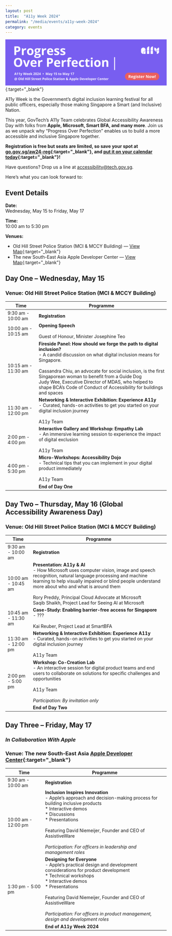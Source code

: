 ```yaml
---
layout: post
title:  "A11y Week 2024"
permalink: "/media/events/a11y-week-2024"
category: events
---
```


[![Banner promoting A11y Week 2024, this year's theme is Progress Over Perfection.](/images/media/events/a11y-week-2024-hero-banner.gif)](https://go.gov.sg/aw24-reg){:target="_blank"}

A11y Week is the Government’s digital inclusion learning festival for all public officers, especially those making Singapore a Smart (and Inclusive) Nation.

This year, GovTech’s A11y Team celebrates Global Accessibility Awareness Day with folks from **Apple, Microsoft, Smart BFA, and many more**. Join us as we unpack why “Progress Over Perfection” enables us to build a more accessible and inclusive Singapore together.

**Registration is free but seats are limited, so save your spot at [go.gov.sg/aw24-reg](https://go.gov.sg/aw24-reg){:target="_blank"}, and [put it on your calendar today](https://drive.google.com/drive/folders/10ZFlRRg6jolqTlTjrJSdsWl7ZyiO1SbI?usp=sharing){:target="_blank"}!**

Have questions? Drop us a line at <accessibility@tech.gov.sg>.

Here’s what you can look forward to:

## Event Details

**Date:** 
<br>Wednesday, May 15 to Friday, May 17

**Time:** 
<br>10:00 am to 5:30 pm

**Venues:** 
- Old Hill Street Police Station (MCI & MCCY Building) — [View Map](https://maps.google.com/maps?q=140+Hill+Street+#01-01A+Old+Hill+Street+Police+Station+Singapore+179369){:target="_blank"}
- The new South-East Asia Apple Developer Center — [View Map](https://maps.app.goo.gl/eEX5svVqePpr6jhAA){:target="_blank"}

## Day One – Wednesday, May 15
### Venue: Old Hill Street Police Station (MCI & MCCY Building)

| Time | Programme |
| ----------- | ----------- |
| 9:30 am - 10:00 am | **Registration** |
| 10:00 am - 10:15 am | **Opening Speech** <br><br>Guest of Honour, Minister Josephine Teo |
| 10:15 am - 11:30 am | **Fireside Panel: How should we forge the path to digital inclusion?** <br>- A candid discussion on what digital inclusion means for Singapore. <br><br>Cassandra Chiu, an advocate for social inclusion, is the first Singaporean woman to benefit from a Guide Dog <br>Judy Wee, Executive Director of MDAS, who helped to shape BCA’s Code of Conduct of Accessibility for buildings and spaces |
| 11:30 am - 12:00 pm | **Networking & Interactive Exhibition: Experience A11y** <br>- Curated, hands-on activities to get you started on your digital inclusion journey <br><br>A11y Team |
| 2:00 pm - 4:00 pm | **Interactive Gallery and Workshop: Empathy Lab** <br>- An immersive learning session to experience the impact of digital exclusion <br><br>A11y Team |
| 4:00 pm - 5:30 pm | **Micro-Workshops: Accessibility Dojo** <br>- Technical tips that you can implement in your digital product immediately <br><br>A11y Team |
|  | **End of Day One** |

## Day Two – Thursday, May 16 (Global Accessibility Awareness Day)
### Venue: Old Hill Street Police Station (MCI & MCCY Building)

| Time | Programme |
| ----------- | ----------- |
| 9:30 am - 10:00 am | **Registration** |
| 10:00 am - 10:45 am | **Presentation: A11y & AI** <br>- How Microsoft uses computer vision, image and speech recognition, natural language processing and machine learning to help visually impaired or blind people understand more about who and what is around them <br><br>Rory Preddy, Principal Cloud Advocate at Microsoft <br>Saqib Shaikh, Project Lead for Seeing AI at Microsoft |
| 10:45 am - 11:30 am | **Case-Study: Enabling barrier-free access for Singapore** <br>- ??? <br><br>Kai Reuber, Project Lead at SmartBFA |
| 11:30 am - 12:00 pm | **Networking & Interactive Exhibition: Experience A11y** <br>- Curated, hands-on activities to get you started on your digital inclusion journey <br><br>A11y Team |
| 2:00 pm - 5:00 pm | **Workshop: Co-Creation Lab** <br>- An interactive session for digital product teams and end users to collaborate on solutions for specific challenges and opportunities <br><br>A11y Team <br><br>*Participation: By invitation only* |
|  | **End of Day Two** |

## Day Three – Friday, May 17 
### *In Collaboration With Apple*
### Venue: The new South-East Asia [Apple Developer Center](https://www.apple.com/sg/newsroom/2024/03/southeast-asias-first-apple-developer-center-opens-in-singapore/){:target="_blank"}

| Time | Programme |
| ----------- | ----------- |
| 9:30 am - 10:00 am | **Registration** |
| 10:00 am - 12:00 pm | **Inclusion Inspires Innovation** <br>- Apple’s approach and decision-making process for building inclusive products <br>* Interactive demos <br>* Discussions <br>* Presentations <br><br>Featuring David Niemeijer, Founder and CEO of AssistiveWare <br><br>*Participation: For officers in leadership and management roles* |
| 1:30 pm - 5:00 pm | **Designing for Everyone** <br>- Apple’s practical design and development considerations for product development <br>* Technical workshops <br>* Interactive demos <br>* Presentations <br><br>Featuring David Niemeijer, Founder and CEO of AssistiveWare <br><br>*Participation: For officers in product management, design and development roles* |
|  | **End of A11y Week 2024** |

